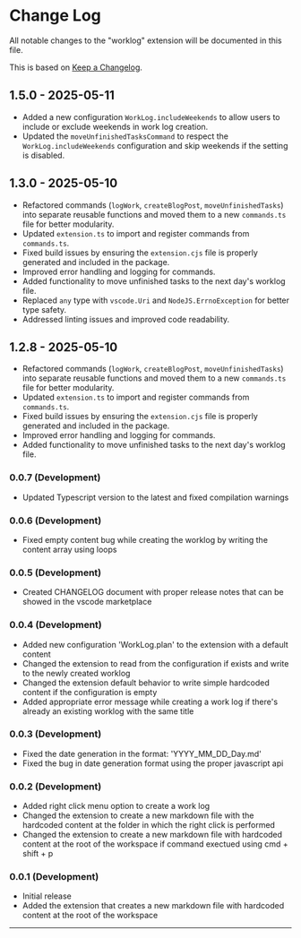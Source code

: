 # Change Log

All notable changes to the "worklog" extension will be documented in this file.

This is based on [Keep a Changelog](http://keepachangelog.com/).

## 1.5.0 - 2025-05-11

- Added a new configuration `WorkLog.includeWeekends` to allow users to include or exclude weekends in work log creation.
- Updated the `moveUnfinishedTasksCommand` to respect the `WorkLog.includeWeekends` configuration and skip weekends if the setting is disabled.

## 1.3.0 - 2025-05-10

- Refactored commands (`logWork`, `createBlogPost`, `moveUnfinishedTasks`) into separate reusable functions and moved them to a new `commands.ts` file for better modularity.
- Updated `extension.ts` to import and register commands from `commands.ts`.
- Fixed build issues by ensuring the `extension.cjs` file is properly generated and included in the package.
- Improved error handling and logging for commands.
- Added functionality to move unfinished tasks to the next day's worklog file.
- Replaced `any` type with `vscode.Uri` and `NodeJS.ErrnoException` for better type safety.
- Addressed linting issues and improved code readability.

## 1.2.8 - 2025-05-10

- Refactored commands (`logWork`, `createBlogPost`, `moveUnfinishedTasks`) into separate reusable functions and moved them to a new `commands.ts` file for better modularity.
- Updated `extension.ts` to import and register commands from `commands.ts`.
- Fixed build issues by ensuring the `extension.cjs` file is properly generated and included in the package.
- Improved error handling and logging for commands.
- Added functionality to move unfinished tasks to the next day's worklog file.

### 0.0.7 (Development)

- Updated Typescript version to the latest and fixed compilation warnings

### 0.0.6 (Development)

- Fixed empty content bug while creating the worklog by writing the content array using loops

### 0.0.5 (Development)

- Created CHANGELOG document with proper release notes that can be showed in the vscode marketplace

### 0.0.4 (Development)

- Added new configuration 'WorkLog.plan' to the extension with a default content
- Changed the extension to read from the configuration if exists and write to the newly created worklog
- Changed the extension default behavior to write simple hardcoded content if the configuration is empty
- Added appropriate error message while creating a work log if there's already an existing worklog with the same title

### 0.0.3 (Development)

- Fixed the date generation in the format: 'YYYY_MM_DD_Day.md'
- Fixed the bug in date generation format using the proper javascript api

### 0.0.2 (Development)

- Added right click menu option to create a work log
- Changed the extension to create a new markdown file with the hardcoded content at the folder in which the right click is performed
- Changed the extension to create a new markdown file with hardcoded content at the root of the workspace if command exectued using cmd + shift + p

### 0.0.1 (Development)

- Initial release
- Added the extension that creates a new markdown file with hardcoded content at the root of the workspace

---
